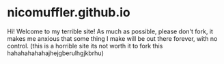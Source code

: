 # nicomuffler.github.io
Hi! Welcome to my terrible site!
As much as possible, please don't fork, it makes me anxious that some thing I make will be out there forever, with no control.
(this is a horrible site its not worth it to fork this hahahahahahajhejgberulhgjkbrhu)
